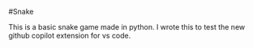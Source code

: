 #Snake

This is a basic snake game made in python. I wrote this to test the new github copilot extension for vs code.
